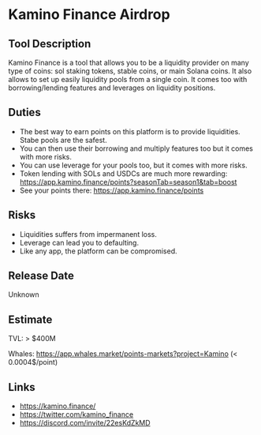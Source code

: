 # Kamino Finance Airdrop

## Tool Description

Kamino Finance is a tool that allows you to be a liquidity provider on many type of coins:
sol staking tokens, stable coins, or main Solana coins.
It also allows to set up easily liquidity pools from a single coin. It comes too with 
borrowing/lending features and leverages on liquidity positions.

## Duties

* The best way to earn points on this platform is to provide liquidities. Stabe pools
are the safest.
* You can then use their borrowing and multiply features too but it comes with more risks.
* You can use leverage for your pools too, but it comes with more risks.
* Token lending with SOLs and USDCs are much more rewarding: https://app.kamino.finance/points?seasonTab=season1&tab=boost
* See your points there: https://app.kamino.finance/points

## Risks

* Liquidities suffers from impermanent loss.
* Leverage can lead you to defaulting.
* Like any app, the platform can be compromised.

## Release Date

Unknown

## Estimate

TVL: > $400M

Whales: https://app.whales.market/points-markets?project=Kamino (< 0.0004$/point)



## Links

* https://kamino.finance/
* https://twitter.com/kamino_finance
* https://discord.com/invite/22esKdZkMD
